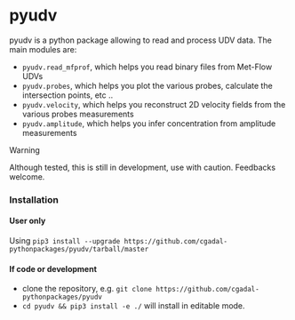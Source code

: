 # pyudv

pyudv is a python package allowing to read and process UDV data. The main modules are:

- `pyudv.read_mfprof`, which helps you read binary files from Met-Flow UDVs
- `pyudv.probes`, which helps you plot the various probes, calculate the intersection points, etc ..
- `pyudv.velocity`, which helps you reconstruct 2D velocity fields from the various probes measurements
- `pyudv.amplitude`, which helps you infer concentration from amplitude measurements

> [!WARNING]  
> Although tested, this is still in development, use with caution. Feedbacks welcome.

### Installation

#### User only

Using `pip3 install --upgrade https://github.com/cgadal-pythonpackages/pyudv/tarball/master`

#### If code or development

- clone the repository, e.g. `git clone https://github.com/cgadal-pythonpackages/pyudv`
- `cd pyudv && pip3 install -e ./` will install in editable mode.